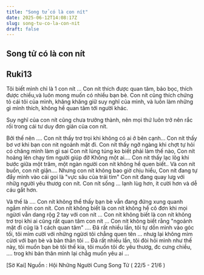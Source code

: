 ```yaml
---
title: "Song tử có là con nít"
date: 2025-06-12T14:08:17Z
slug: song-tu-co-la-con-nit
draft: false
---
```


## Song tử có là con nít

## Ruki13

Tôi biết mình chỉ là 1 con nít ...
Con nít thích được quan tâm, bảo bọc, thích được chiều,và luôn mong muốn có nhiều bạn bè.
Con nít cũng thích chứng tỏ cái tôi của mình, khăng khăng giữ suy nghĩ của mình, và luôn làm những gì mình thích, không hề quan tâm tới người khác.

Suy nghĩ của con nít cũng chưa trưởng thành, nên mọi thứ luôn trở nên rắc rối trong cái tư duy đơn giản của con nít.


Bởi thế nên ....
Con nít thấy trơ trọi khi không có ai ở bên cạnh...
Con nít thấy bơ vơ khi bạn con nit ngoảnh mặt đi.
Con nít thấy ngỡ ngàng khi chợt tự hỏi có chăng mình làm gì sai
Con nít lúng túng ko biết phải làm thế nào,
Con nít hoảng lên chạy tìm người giúp đỡ
Không một ai....
Con nit thấy lạc lõg khi bước giữa một trăm, một ngàn người con nít không hề quen biết..
Và con nít buồn, con nít giận....
Nhưng con nít không bao giờ chịu hiểu,
Con nít đang tự đẩy mình vào cái gọi là "vực sâu của trái tim"
Con nít đang quay lưg với nhữg người yêu thươg con nít.
Con nít sống ... lạnh lùg hơn, ít cười hơn và dễ cáu gắt hơn.


Và thế là ....
Con nít không thể thấy bạn bè vẫn đang đứng xung quanh ngắm nhìn con nít.
Con nít không biết là con nít không hề cô đơn khi mọi ngừơi vẫn dang rộg 2 tay với con nít ...
Con nít không biết là con nít không trơ trọi khi ai cũng rất quan tâm con nít ...
Con nít không biết rằng "ngoảnh mặt đi cũg là 1 cách quan tâm" ....
Đã rất nhiều lần, tôi tự dồn mình vào góc tối, tôi mỉm cười với những ngừơi tôi chẳng quen tên ... nhưg lại không mỉm cừơi với bạn bè và bản thân tôi ...
Đã rất nhiều lần, tôi đòi hỏi mình như thế này, tôi muốn bạn bè tôi thế kia, tôi muốn tôi đc yêu thươg, đc cưng chiều, .... trog khi bản thân mình lại chẳg muốn yêu ai ...

[Sờ Kai]
Nguồn : Hội Những Người Cung Song Tử ( 22/5 - 21/6 )